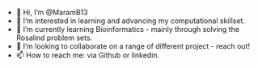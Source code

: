- 👋 Hi, I’m @MaramB13
- 👀 I’m interested in learning and advancing my computational skillset. 
- 🌱 I’m currently learning Bioinformatics - mainly through solving the Rosalind problem sets.
- 💞️ I’m looking to collaborate on a range of different project - reach out!
- 📫 How to reach me: via Github or linkedin.

<!---
MaramB13/MaramB13 is a ✨ special ✨ repository because its `README.md` (this file) appears on your GitHub profile.
You can click the Preview link to take a look at your changes.
--->
